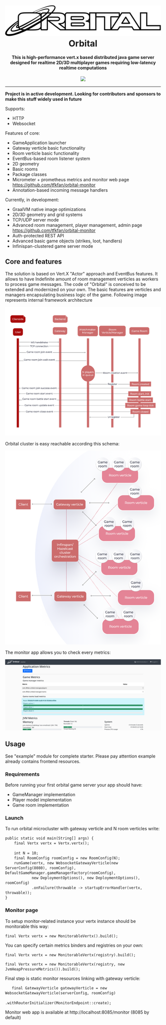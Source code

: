 <h1 align="center">
  <br>
  <a href="#"><img src="logo.svg" alt="header" width="600"></a>
  <br>
  Orbital
  <br>
</h1>

<h4 align="center">
This is high-performance vert.x based distributed java game server designed for realtime 2D/3D multiplayer games requiring low-latency realtime computations</h4>

<p align="center">
  <a href="https://opensource.org/licenses/MIT" title="License: MIT" >
    <img src="https://img.shields.io/badge/License-MIT-greenbright.svg?style=flat-square">
  </a>
</p>

---

**Project is in active development. Looking for contributors and sponsors to make this stuff widely used in future**

Supports:

* HTTP
* Websocket

Features of core:

* GameApplication launcher
* Gateway verticle basic functionality
* Room verticle basic functionality
* EventBus-based room listener system
* 2D geometry
* Basic rooms
* Package classes
* Micrometer + prometheus metrics and monitor web page https://github.com/tfkfan/orbital-monitor
* Annotation-based incoming message handlers

Currently, in development:

* GraalVM native image optimizations
* 2D/3D geometry and grid systems
* TCP/UDP server mode
* Advanced room management, player management, admin page https://github.com/tfkfan/orbital-monitor
* Auth-protected REST API
* Advanced basic game objects (strikes, loot, handlers)
* Infinispan-clustered game server mode

## Core and features

The solution is based on Vert.X "Actor" approach and EventBus features. It allows to have Indefinite amount of
room management verticles as workers to process game messages.
The code of "Orbital" is conceived to be extended and modernized on your own.
The basic features are verticles and managers encapsulating business logic of the game.
Following image represents internal framework architecture

![orbital.chart.png](orbital.chart.png)

Orbital cluster is easy reachable according this schema:

![orbital-cluster.chart.png](orbital-cluster.chart.png)

The monitor app allows you to check every metrics:

![orbital.monitor.png](orbital.monitor.png)


## Usage

See "example" module for complete starter. Please pay attention example already contains frontend resources.

### Requirements

Before running your first orbital game server your app should have:

- GameManager implementation
- Player model implementation
- Game room implementation

### Launch

To run orbital microcluster with gateway verticle and N room verticles write:

```
public static void main(String[] args) {
    final Vertx vertx = Vertx.vertx();

    int N = 10;
    final RoomConfig roomConfig = new RoomConfig(N);
    runGame(vertx, new WebsocketGatewayVerticle(new ServerConfig(8080), roomConfig), DefaultGameManager.gameManagerFactory(roomConfig),
            new DeploymentOptions(), new DeploymentOptions(), roomConfig)
            .onFailure(throwable -> startupErrorHandler(vertx, throwable));
}
```

### Monitor page

To setup monitor-related instance your vertx instance should be monitorable this way:

```
final Vertx vertx = new MonitorableVertx().build();
```

You can specify certain metrics binders and registries on your own:

```
final Vertx vertx = new MonitorableVertx(registry).build();
```

```
final Vertx vertx = new MonitorableVertx(registry, new JvmHeapPressureMetrics()).build();
```

Final step is static monitor resources linking with gateway verticle:

```
   final GatewayVerticle gatewayVerticle = new WebsocketGatewayVerticle(serverConfig, roomConfig)
                            .withRouterInitializer(MonitorEndpoint::create);
```

Monitor web app is available at http://localhost:8085/monitor (8085 by default)